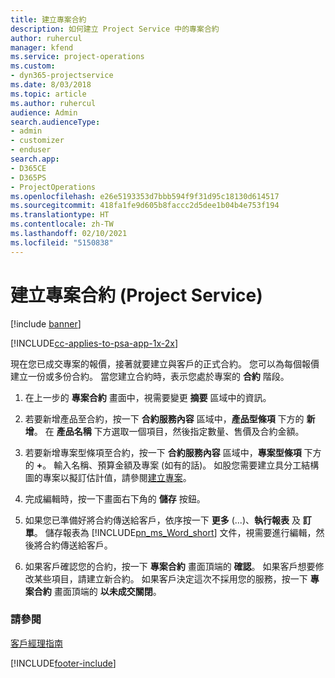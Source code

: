 ```yaml
---
title: 建立專案合約
description: 如何建立 Project Service 中的專案合約
author: ruhercul
manager: kfend
ms.service: project-operations
ms.custom:
- dyn365-projectservice
ms.date: 8/03/2018
ms.topic: article
ms.author: ruhercul
audience: Admin
search.audienceType:
- admin
- customizer
- enduser
search.app:
- D365CE
- D365PS
- ProjectOperations
ms.openlocfilehash: e26e5193353d7bbb594f9f31d95c18130d614517
ms.sourcegitcommit: 418fa1fe9d605b8faccc2d5dee1b04b4e753f194
ms.translationtype: HT
ms.contentlocale: zh-TW
ms.lasthandoff: 02/10/2021
ms.locfileid: "5150838"
---
```

# <a name="create-a-project-contract-project-service"></a>建立專案合約 (Project Service)

[!include [banner](../includes/psa-now-project-operations.md)]

[!INCLUDE[cc-applies-to-psa-app-1x-2x](../includes/cc-applies-to-psa-app-1x-2x.md)]

現在您已成交專案的報價，接著就要建立與客戶的正式合約。 您可以為每個報價建立一份或多份合約。 當您建立合約時，表示您處於專案的 **合約** 階段。  
  
1. 在上一步的 **專案合約** 畫面中，視需要變更 **摘要** 區域中的資訊。  
  
2. 若要新增產品至合約，按一下 **合約服務內容** 區域中，**產品型條項** 下方的 **新增**。 在 **產品名稱** 下方選取一個項目，然後指定數量、售價及合約金額。  
  
3. 若要新增專案型條項至合約，按一下 **合約服務內容** 區域中，**專案型條項** 下方的 **+**。 輸入名稱、預算金額及專案 (如有的話)。 如股您需要建立具分工結構圖的專案以擬訂估計值，請參閱[建立專案](../psa/create-project.md)。  
  
4. 完成編輯時，按一下畫面右下角的 **儲存** 按鈕。  
  
5. 如果您已準備好將合約傳送給客戶，依序按一下 **更多** (...)、**執行報表** 及 **訂單**。 儲存報表為 [!INCLUDE[pn_ms_Word_short](../includes/pn-ms-word-short.md)] 文件，視需要進行編輯，然後將合約傳送給客戶。  
  
6. 如果客戶確認您的合約，按一下 **專案合約** 畫面頂端的 **確認**。 如果客戶想要修改某些項目，請建立新合約。 如果客戶決定這次不採用您的服務，按一下 **專案合約** 畫面頂端的 **以未成交關閉**。  
  
### <a name="see-also"></a>請參閱  
 [客戶經理指南](../psa/account-manager-guide.md)


[!INCLUDE[footer-include](../includes/footer-banner.md)]